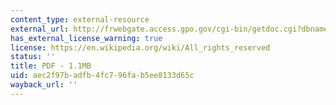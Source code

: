 ```yaml
---
content_type: external-resource
external_url: http://frwebgate.access.gpo.gov/cgi-bin/getdoc.cgi?dbname=111_cong_public_laws&docid=f:publ005.pdf
has_external_license_warning: true
license: https://en.wikipedia.org/wiki/All_rights_reserved
status: ''
title: PDF - 1.1MB
uid: aec2f97b-adfb-4fc7-96fa-b5ee8133d65c
wayback_url: ''
---
```

